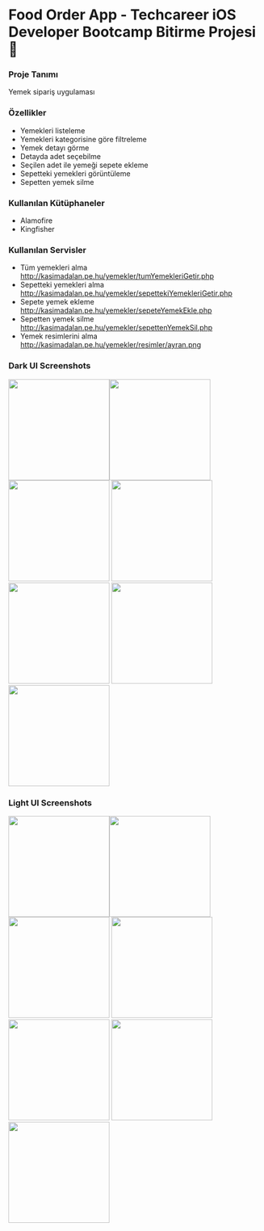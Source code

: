 # Food Order App - Techcareer iOS Developer Bootcamp Bitirme Projesi 🚀

### Proje Tanımı
Yemek sipariş uygulaması

### Özellikler
* Yemekleri listeleme
* Yemekleri kategorisine göre filtreleme
* Yemek detayı görme
* Detayda adet seçebilme
* Seçilen adet ile yemeği sepete ekleme
* Sepetteki yemekleri görüntüleme
* Sepetten yemek silme

### Kullanılan Kütüphaneler
* Alamofire
* Kingfisher

### Kullanılan Servisler
* Tüm yemekleri alma http://kasimadalan.pe.hu/yemekler/tumYemekleriGetir.php
* Sepetteki yemekleri alma http://kasimadalan.pe.hu/yemekler/sepettekiYemekleriGetir.php
* Sepete yemek ekleme http://kasimadalan.pe.hu/yemekler/sepeteYemekEkle.php
* Sepetten yemek silme http://kasimadalan.pe.hu/yemekler/sepettenYemekSil.php
* Yemek resimlerini alma http://kasimadalan.pe.hu/yemekler/resimler/ayran.png

### Dark UI Screenshots
<img src="Screenshots/dark1.png" width="200" /><img src="Screenshots/dark2.png" width="200" /><img src="Screenshots/dark3.png" width="200" /> <img src="Screenshots/dark4.png" width="200" /> <img src="Screenshots/dark5.png" width="200" /> <img src="Screenshots/dark6.png" width="200" /> <img src="Screenshots/dark7.png" width="200" /> 

### Light UI Screenshots
<img src="Screenshots/light1.png" width="200" /><img src="Screenshots/light2.png" width="200" /><img src="Screenshots/light3.png" width="200" /> <img src="Screenshots/light4.png" width="200" /> <img src="Screenshots/light5.png" width="200" /> <img src="Screenshots/light6.png" width="200" /> <img src="Screenshots/light7.png" width="200" />
